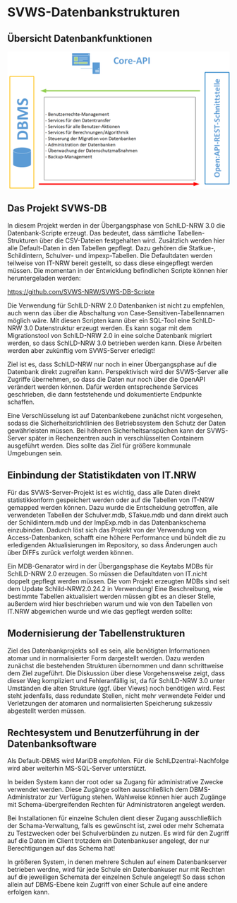 # SVWS-Datenbankstrukturen

## Übersicht Datenbankfunktionen

![Übersicht-REST-Server-06](./graphics/Uebersicht-REST-Server-06.png)

## Das Projekt SVWS-DB
In diesem Projekt werden in der Übergangsphase von SchILD-NRW 3.0 die Datenbank-Scripte erzeugt. 
Das bedeutet, dass sämtliche Tabellen-Strukturen über die CSV-Dateien festgehalten wird.
Zusätzlich werden hier alle Default-Daten in den Tabellen gepflegt. 
Dazu gehören die Statkue-, Schildintern, Schulver- und impexp-Tabellen. Die Defaultdaten werden teilweise von IT-NRW 
bereit gestellt, so dass diese eingepflegt werden müssen.
Die momentan in der Entwicklung befindlichen Scripte können hier heruntergeladen werden:

https://github.com/SVWS-NRW/SVWS-DB-Scripte

Die Verwendung für SchILD-NRW 2.0 Datenbanken ist nicht zu empfehlen, auch wenn das über die Abschaltung von Case-Sensitiven-Tabellennamen möglich wäre.
Mit diesen Scripten kann über ein SQL-Tool eine SchILD-NRW 3.0 Datenstruktur erzeugt werden. 
Es kann sogar mit dem Migrationstool von SchILD-NRW 2.0 in eine solche Datenbank migriert werden, so dass SchILD-NRW 3.0 betrieben werden kann.
Diese Arbeiten werden aber zukünftig vom SVWS-Server erledigt!

Ziel ist es, dass SchILD-NRW nur noch in einer Übergangsphase auf die Datenbank direkt zugreifen kann. 
Perspektivisch wird der SVWS-Server alle Zugriffe übernehmen, so dass die Daten nur noch über die OpenAPI verändert werden können. 
Dafür werden entsprechende Services geschrieben, die dann feststehende und dokumentierte Endpunkte schaffen.

Eine Verschlüsselung ist auf Datenbankebene zunächst nicht vorgesehen, sodass die Sicherheitsrichtlinien des Betriebssystem den Schutz der Daten gewährleisten müssen. 
Bei höheren Sicherheitsanspüchen kann der SVWS-Server später in Rechenzentren auch in verschlüsselten Containern ausgeführt werden. 
Dies sollte das Ziel für größere kommunale Umgebungen sein.

## Einbindung der Statistikdaten von IT.NRW
Für das SVWS-Server-Projekt ist es wichtig, dass alle Daten direkt statistikkonform gespeichert werden oder auf die Tabellen von IT-NRW gemapped werden können.
Dazu wurde die Entscheidung getroffen, alle verwendeten Tabellen der Schulver.mdb, STakue.mdb und dann direkt auch der Schildintern.mdb und der ImpExp.mdb 
in das Datenbankschema einzubinden.
Dadurch löst sich das Projekt von der Verwendung von Access-Datenbanken, schafft eine höhere Performance und bündelt die zu erledigenden Aktualisierungen 
im Repository, so dass Änderungen auch über DIFFs zurück verfolgt werden können.

Ein MDB-Genarator wird in der Übergangsphase die Keytabs MDBs für SchILD-NRW 2.0 erzeugen. So müssen die Defaultdaten von IT.nicht doppelt gepflegt werden müssen. Die vom Projekt erzeugten MDBs sind seit dem Update Schlild-NRW2.0.24.2 in Verwendung!
Eine Beschreibung, wie bestimmte Tabellen aktualisiert werden müssen gibt es an dieser Stelle, außerdem wird hier beschrieben warum und wie von den Tabellen von IT.NRW abgewichen wurde und wie das gepflegt werden sollte:

<!-- + [Schulver.mdb einlesen](Schulver_einlesen.md)
+ [Datumswerte korrekt in CSV importieren](Statkue_Datumswerte.md)
+ [Statkue_Fachklasse einlesen](Statkue_Fachklassen.md)
+ [Statkue_ZulFaecher mit Mapping](Statkue_zulaessige_Faecher.md)
+ [Statkue_SVWS_ZulaessigeJahrgaenge](Statkue_zulaessige_Jahrgaenge.md)
+ [Statkue_ZulKuArt](Statkue_zulaessigeKursarten.md)
+ [Statkue_SVWS_Fachgruppen mit Schulformen](Statkue_Fachgruppen.md) -->



## Modernisierung der Tabellenstrukturen
Ziel des Datenbankprojekts soll es sein, alle benötigten Informationen atomar und in normalisierter Form dargestellt werden.
Dazu werden zunächst die bestehenden Strukturen übernommen und dann schrittweise dem Ziel zugeführt. Die Diskussion über diese Vorgehensweise zeigt, dass dieser Weg kompliziert und Fehleranfällig ist, da für SchILD-NRW 3.0 unter Umständen die alten Strukture (ggf. über Views) noch benötigen wird.
Fest steht jedenfalls, dass redundate Stellen, nicht mehr verwendete Felder und Verletzungen der atomaren und normalisierten Speicherung sukzessiv abgestellt werden müssen.


## Rechtesystem und Benutzerführung in der Datenbanksoftware
Als Default-DBMS wird MariDB empfohlen. Für die SchILDzentral-Nachfolge wird aber weiterhin MS-SQL-Server unterstützt.

In beiden System kann der root oder sa Zugang für administrative Zwecke verwendet werden. Diese Zugänge sollten ausschließlich dem DBMS-Administrator zur Verfügung stehen. Wahlweise können hier auch Zugänge mit Schema-übergreifenden Rechten für Administratoren angelegt werden.

Bei Installationen für einzelne Schulen dient dieser Zugang ausschließlich der Schama-Verwaltung, falls es gewünscht ist, zwei oder mehr Schemata zu Testzwecken oder bei Schulverbünden zu nutzen. Es wird für den Zugriff auf die Daten im Client trotzdem ein Datenbankuser angelegt, der nur Berechtigungen auf das Schema hat!

In größeren System, in denen mehrere Schulen auf einem Datenbankserver betrieben werdne, wird für jede Schule ein Datenbankuser nur mit Rechten auf die jeweiligen Schemata der einzelnen Schule angelegt! So dass schon allein auf DBMS-Ebene kein Zugriff von einer Schule auf eine andere erfolgen kann.


